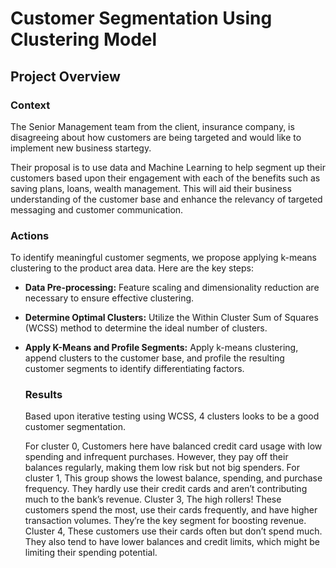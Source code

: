 # Customer Segmentation Using Clustering Model

## Project Overview 
### Context
The Senior Management team from the client, insurance company,  is disagreeing about how customers are being targeted and would like to implement new business startegy. 

Their proposal is to use data and Machine Learning to help segment up their customers based upon their engagement with each of the benefits such as saving plans, loans, wealth management.  This will aid their business understanding of the customer base and enhance the relevancy of targeted messaging and customer communication.

### Actions
To identify meaningful customer segments, we propose applying k-means clustering to the product area data. Here are the key steps:

- **Data Pre-processing:** Feature scaling and dimensionality reduction are necessary to ensure effective clustering.
- **Determine Optimal Clusters:** Utilize the Within Cluster Sum of Squares (WCSS) method to determine the ideal number of clusters.
- **Apply K-Means and Profile Segments:** Apply k-means clustering, append clusters to the customer base, and profile the resulting customer segments to identify differentiating factors.

  ### Results
  Based upon iterative testing using WCSS, 4 clusters looks to be a good customer segmentation.
  
  For cluster 0, Customers here have balanced credit card usage with low spending and infrequent purchases. However, they pay off their balances regularly, making them low risk but not big spenders.
  For cluster 1,  This group shows the lowest balance, spending, and purchase frequency. They hardly use their credit cards and aren’t contributing much to the bank’s revenue.
  Cluster 3, The high rollers! These customers spend the most, use their cards frequently, and have higher transaction volumes. They’re the key segment for boosting revenue.
  Cluster 4, These customers use their cards often but don’t spend much. They also tend to have lower balances and credit limits, which might be limiting their spending potential.

  
